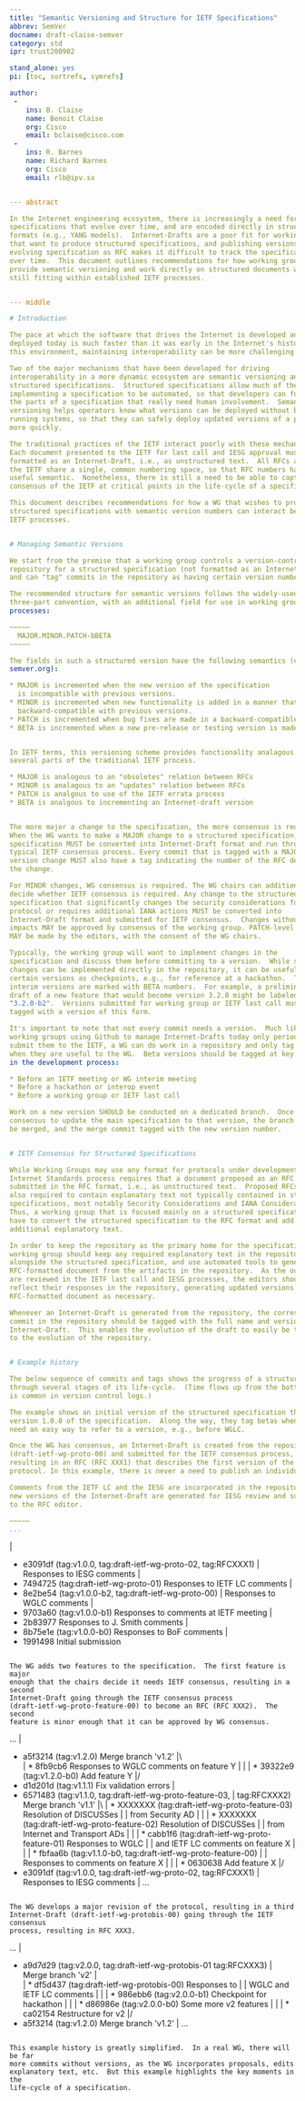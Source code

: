 ```yaml
---
title: "Semantic Versioning and Structure for IETF Specifications"
abbrev: SemVer
docname: draft-claise-semver
category: std
ipr: trust200902

stand_alone: yes
pi: [toc, sortrefs, symrefs]

author:
 -
    ins: B. Claise
    name: Benoit Claise
    org: Cisco
    email: bclaise@cisco.com
 -
    ins: R. Barnes
    name: Richard Barnes
    org: Cisco
    email: rlb@ipv.sx


--- abstract

In the Internet engineering ecosystem, there is increasingly a need for
specifications that evolve over time, and are encoded directly in structured
formats (e.g., YANG models).  Internet-Drafts are a poor fit for working groups
that want to produce structured specifications, and publishing versions of an
evolving specification as RFC makes it difficult to track the specification
over time.  This document outlines recommendations for how working groups can
provide semantic versioning and work directly on structured documents while
still fitting within established IETF processes.


--- middle

# Introduction

The pace at which the software that drives the Internet is developed and
deployed today is much faster than it was early in the Internet's history.  In
this environment, maintaining interoperability can be more challenging.

Two of the major mechanisms that have been developed for driving
interoperability in a more dynamic ecosystem are semantic versioning and
structured specifications.  Structured specifications allow much of the work of
implementing a specification to be automated, so that developers can focus on
the parts of a specification that really need human involvement.  Semantic
versioning helps operators know what versions can be deployed without breaking
running systems, so that they can safely deploy updated versions of a protocol
more quickly.

The traditional practices of the IETF interact poorly with these mechanisms.
Each document presented to the IETF for last call and IESG approval must be
formatted as an Internet-Draft, i.e., as unstructured text.  All RFCs across
the IETF share a single, common numbering space, so that RFC numbers have no
useful semantic.  Nonetheless, there is still a need to be able to capture the
consensus of the IETF at critical points in the life-cycle of a specification.

This document describes recommendations for how a WG that wishes to produce
structured specifications with semantic version numbers can interact best with
IETF processes. 


# Managing Semantic Versions

We start from the premise that a working group controls a version-controlled
repository for a structured specification (not formatted as an Internet-Draft),
and can "tag" commits in the repository as having certain version numbers.

The recommended structure for semantic versions follows the widely-used
three-part convention, with an additional field for use in working group
processes:

~~~~~
  MAJOR.MINOR.PATCH-bBETA
~~~~~

The fields in such a structured version have the following semantics (cf.
semver.org):

* MAJOR is incremented when the new version of the specification
  is incompatible with previous versions. 
* MINOR is incremented when new functionality is added in a manner that is
  backward-compatible with previous versions.
* PATCH is incremented when bug fixes are made in a backward-compatible manner.
* BETA is incremented when a new pre-release or testing version is made. 


In IETF terms, this versioning scheme provides functionality analagous to
several parts of the traditional IETF process.

* MAJOR is analogous to an "obsoletes" relation between RFCs
* MINOR is analagous to an "updates" relation between RFCs
* PATCH is analgous to use of the IETF errata process
* BETA is analgous to incrementing an Internet-draft version


The more major a change to the specification, the more consensus is required.
When the WG wants to make a MAJOR change to a structured specification, the
specification MUST be converted into Internet-Draft format and run through the
typical IETF consensus process. Every commit that is tagged with a MAJOR
version change MUST also have a tag indicating the number of the RFC describing
the change.

For MINOR changes, WG consensus is required. The WG chairs can additionally
decide whether IETF consensus is required. Any change to the structured
specification that significantly changes the security considerations for the
protocol or requires additional IANA actions MUST be converted into
Internet-Draft format and submitted for IETF consensus.  Changes without such
impacts MAY be approved by consensus of the working group. PATCH-level changes
MAY be made by the editors, with the consent of the WG chairs.

Typically, the working group will want to implement changes in the
specification and discuss them before committing to a version.  While such
changes can be implemented directly in the repository, it can be useful to mark
certain versions as checkpoints, e.g., for reference at a hackathon.  These
interim versions are marked with BETA numbers.  For example, a preliminary
draft of a new feature that would become version 3.2.0 might be labeled
"3.2.0-b2".  Versions submitted for working group or IETF last call must be
tagged with a version of this form.

It's important to note that not every commit needs a version.  Much like
working groups using Github to manage Internet-Drafts today only periodically
submit them to the IETF, a WG can do work in a repository and only tag versions
when they are useful to the WG.  Beta versions should be tagged at key points
in the development process:

* Before an IETF meeting or WG interim meeting
* Before a hackathon or interop event
* Before a working group or IETF last call

Work on a new version SHOULD be conducted on a dedicated branch.  Once there is
consensus to update the main specification to that version, the branch should
be merged, and the merge commit tagged with the new version number.


# IETF Consensus for Structured Specifications

While Working Groups may use any format for protocols under development, the
Internet Standards process requires that a document proposed as an RFC must be
submitted in the RFC format, i.e., as unstructured text.  Proposed RFCs are
also required to contain explanatory text not typically contained in structured
specifications, most notably Security Considerations and IANA Considerations.
Thus, a working group that is focused mainly on a structured specification will
have to convert the structured specification to the RFC format and add the
additional explanatory text.

In order to keep the repository as the primary home for the specification, the
working group should keep any required explanatory text in the repository
alongside the structured specification, and use automated tools to generate an
RFC-formatted document from the artifacts in the repository.  As the outputs
are reviewed in the IETF last call and IESG processes, the editors should
reflect their responses in the repository, generating updated versions of the
RFC-formatted document as necessary.

Whenever an Internet-Draft is generated from the repository, the corresponding
commit in the repository should be tagged with the full name and version of the
Internet-Draft.  This enables the evolution of the draft to easily be tied back
to the evolution of the repository.


# Example history

The below sequence of commits and tags shows the progress of a structured specification
through several stages of its life-cycle.  (Time flows up from the bottom, as
is common in version control logs.)

The example shows an initial version of the structured specification that is published during a  BoF process, and a WG is formed. The WG develops
version 1.0.0 of the specification.  Along the way, they tag betas when they
need an easy way to refer to a version, e.g., before WGLC.

Once the WG has consensus, an Internet-Draft is created from the repository
(draft-ietf-wg-proto-00) and submitted for the IETF consensus process,
resulting in an RFC (RFC XXX1) that describes the first version of the
protocol. In this example, there is never a need to publish an individual (author-named) internet-draft, because the WG worked directly on the structured specification and obtained consensus on it. 

Comments from the IETF LC and the IESG are incorporated in the repository, and
new versions of the Internet-Draft are generated for IESG review and submission
to the RFC editor.

~~~~~
...
```

|
* e3091df (tag:v1.0.0, tag:draft-ietf-wg-proto-02, tag:RFCXXX1) 
|         Responses to IESG comments
| 
* 7494725 (tag:draft-ietf-wg-proto-01) Responses to IETF LC comments
| 
* 8e2be54 (tag:v1.0.0-b2, tag:draft-ietf-wg-proto-00) 
|         Responses to WGLC comments
| 
* 9703a60 (tag:v1.0.0-b1) Responses to comments at IETF meeting
| 
* 2b83977 Responses to J. Smith comments
| 
* 8b75e1e (tag:v1.0.0-b0) Responses to BoF comments
| 
* 1991498 Initial submission
~~~~~

The WG adds two features to the specification.  The first feature is major
enough that the chairs decide it needs IETF consensus, resulting in a second
Internet-Draft going through the IETF consensus process
(draft-ietf-wg-proto-feature-00) to become an RFC (RFC XXX2).  The second
feature is minor enough that it can be approved by WG consensus.

~~~~~
...
|
*   a5f3214 (tag:v1.2.0) Merge branch 'v1.2'
|\     
| * 8fb9cb6 Responses to WGLC comments on feature Y
| | 
| * 39322e9 (tag:v1.2.0-b0) Add feature Y
|/     
*   d1d201d (tag:v1.1.1) Fix validation errors
|
*   6571483 (tag:v1.1.0, tag:draft-ietf-wg-proto-feature-03,
|           tag:RFCXXX2) Merge branch 'v1.1'
|\ 
| * XXXXXXX (tag:draft-ietf-wg-proto-feature-03) Resolution of DISCUSSes
| |         from Security AD
| |
| * XXXXXXX (tag:draft-ietf-wg-proto-feature-02) Resolution of DISCUSSes 
| |         from Internet and Transport ADs
| |
| * cabb1f6 (tag:draft-ietf-wg-proto-feature-01) Responses to WGLC 
| |         and IETF LC comments on feature X
| | 
| * fbfaa6b (tag:v1.1.0-b0, tag:draft-ietf-wg-proto-feature-00) 
| |         Responses to comments on feature X
| | 
| * 0630638 Add feature X
|/     
* e3091df (tag:v1.0.0, tag:draft-ietf-wg-proto-02, tag:RFCXXX1) 
|         Responses to IESG comments
| 
...
~~~~~

The WG develops a major revision of the protocol, resulting in a third
Internet-Draft (draft-ietf-wg-protobis-00) going through the IETF consensus
process, resulting in RFC XXX3.

~~~~~
...
|
* a9d7d29 (tag:v2.0.0, tag:draft-ietf-wg-protobis-01 tag:RFCXXX3) 
|         Merge branch 'v2'
|\
| * df5d437 (tag:draft-ietf-wg-protobis-00) Responses to 
| |         WGLC and IETF LC comments
| | 
| * 986ebb6 (tag:v2.0.0-b1) Checkpoint for hackathon
| | 
| * d86986e (tag:v2.0.0-b0) Some more v2 features
| | 
| * ca02154 Restructure for v2
|/
*   a5f3214 (tag:v1.2.0) Merge branch 'v1.2'
|
...
~~~~~

This example history is greatly simplified.  In a real WG, there will be far
more commits without versions, as the WG incorporates proposals, edits
explanatory text, etc.  But this example highlights the key moments in the
life-cycle of a specification.
